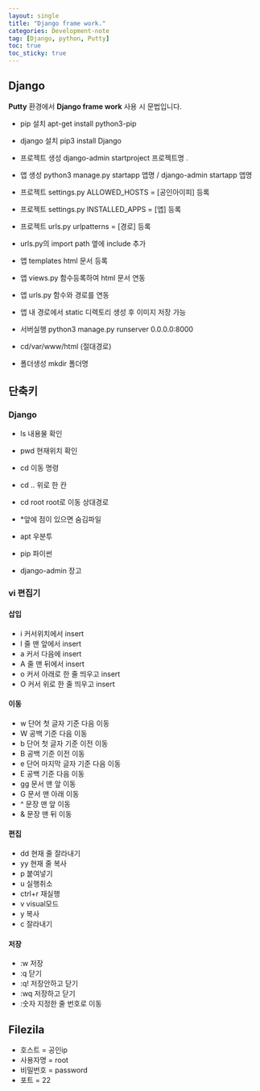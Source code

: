 ```yaml
---
layout: single
title: "Django frame work."
categories: Development-note
tag: [Django, python, Putty]
toc: true
toc_sticky: true
---
```

## Django  
**Putty** 환경에서 **Django frame work** 사용 시 문법입니다.

- pip 설치 apt-get install python3-pip
- django 설치 pip3 install Django
- 프로젝트 생성 django-admin startproject 프로젝트명 .
- 앱 생성 python3 manage.py startapp 앱명 / django-admin startapp 앱명

- 프로젝트 settings.py ALLOWED_HOSTS = [공인아이피] 등록
- 프로젝트 settings.py INSTALLED_APPS = [앱] 등록
- 프로젝트 urls.py urlpatterns = [경로] 등록
- urls.py의 import path 옆에 include 추가

- 앱 templates html 문서 등록
- 앱 views.py 함수등록하여 html 문서 연동
- 앱 urls.py 함수와 경로를 연동​
- 앱 내 경로에서 static 디렉토리 생성 후 이미지 저장 가능

- 서버실행 python3 manage.py runserver 0.0.0.0:8000
- cd/var/www/html (절대경로)
- 폴더생성 mkdir 폴더명

## 단축키  
### Django  
- ls  내용물 확인
- pwd  현재위치 확인
- cd  이동 명령
- cd ..  위로 한 칸
- cd root  root로 이동 상대경로
- *앞에 점이 있으면 숨김파일

- apt  우분투
- pip 파이썬
- django-admin 장고

### vi 편집기
#### 삽입
- i  커서위치에서 insert
- l  줄 맨 앞에서 insert
- a  커서 다음에 insert
- A  줄 맨 뒤에서 insert
- o  커서 아래로 한 줄 띄우고 insert
- O  커서 위로 한 줄 띄우고 insert

#### 이동
- w  단어 첫 글자 기준 다음 이동
- W  공백 기준 다음 이동
- b  단어 첫 글자 기준 이전 이동
- B  공백 기준 이전 이동
- e  단어 마지막 글자 기준 다음 이동
- E  공백 기준 다음 이동
- gg  문서 맨 앞 이동
- G  문서 맨 아래 이동
- ^  문장 맨 앞 이동
- &  문장 맨 뒤 이동

#### 편집 
- dd  현재 줄 잘라내기
- yy  현재 줄 복사
- p  붙여넣기
- u  실행취소
- ctrl+r  재실행
- v  visual모드
- y  복사
- c  잘라내기

#### 저장
- :w  저장
- :q  닫기
- :q!  저장안하고 닫기
- :wq  저장하고 닫기
- :숫자  지정한 줄 번호로 이동

## Filezila  
- 호스트 = 공인ip
- 사용자명 = root
- 비밀번호 = password
- 포트 = 22